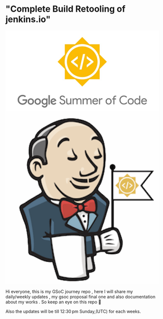 # "Complete Build Retooling of jenkins.io"

![GSoC Banner](./images/gsoc.jpeg)
![Jenkins GSoC](./images/jenkinsGsoc.png)

Hi everyone, this is my GSoC journey repo , here I will share my daily/weekly updates , my gsoc proposal final one and also documentation about my works . So keep an eye on this repo 🤗


Also the updates will be till 12:30 pm Sunday,(UTC) for each weeks.
